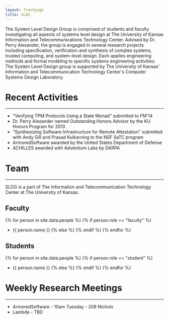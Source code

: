 ```yaml
---
layout: frontpage
title: SLDG
---
```


The System Level Design Group is comprised of students and faculty
investigating all aspects of systems level design at The University of
Kansas Information and Telecommunications Technology Center. Advised
by Dr. Perry Alexander, the group is engaged in several research
projects including specification, verification and synthesis of
complex systems, trusted computing, and system-level design. Each
applies engineering methods and formal modeling to specific systems
engineering activities. The System Level Design group is supported by
The University of Kansas' Information and Telecommunication Technology
Center's Computer Systems Design Laboratory. 

# Recent Activities

-----

* "Verifying TPM Protocols Using a State Monad" submitted to FM'14
* Dr. Perry Alexander named Outstanding Honors Advisor by the KU
  Honors Program for 2013
* "Synthesizing Software Infrastructure for Remote Attestation"
  submitted with Andy Gill and Prasad Kulkarning to the NSF SaTC
  program
* ArmoredSoftware awarded by the United States Department of Defense
* ACHILLES awarded with Adventium Labs by DARPA

# Team

-----

SLDG is a part of The Information and Telecommunication
Technology Center at The University of Kansas.

## Faculty

{% for person in site.data.people %}
{% if person.role == "faculty" %}
* {{ person.name }}
{% else %}
{% endif %}
{% endfor %}

## Students

{% for person in site.data.people %}
  {% if person.role == "student" %}
* {{ person.name }}
  {% else %}
  {% endif %}
{% endfor %}

# Weekly Research Meetings

-----

* ArmoredSoftware - 10am Tuesday - 208 Nichols
* Lambda - TBD
